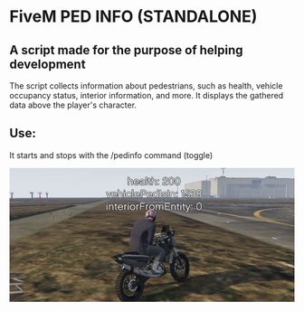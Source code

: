 # FiveM PED INFO (STANDALONE)

## A script made for the purpose of helping development

The script collects information about pedestrians, such as health, vehicle occupancy status, interior information, and more. 
It displays the gathered data above the player's character.

## Use:
It starts and stops with the /pedinfo command (toggle)

![events gallery](https://github.com/Ekhion76/ped_info/blob/main/preview_images/ped_info.jpg)

